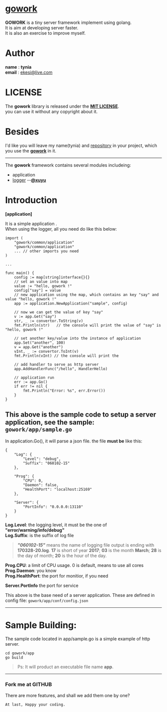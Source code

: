 # [gowork](https://github.com/tynia/gowork.git)
**GOWORK** is a tiny server framework implement using golang.  
It is aim at developing server faster.  
It is also an exercise to improve myself.  

# Author
**name**  : **tynia**  
**email** : [ekesi@live.com](ekesi@live.com)

# LICENSE
The **gowork** library is released under the [**MIT LICENSE**](http://opensource.org/licenses/mit-license.php).  
you can use it without any copyright about it.  

# Besides
I'd like you will leave my name(tynia) and [repository](https://github.com/tynia/gowork) in your project, which you use the [**gowork**](https://github.com/tynia/gowork) in it.  

---
The **gowork** framework contains several modules includeing:
- application 
- [logger](https://github.com/xuyu/logging)   --[**@xuyu**](https://github.com/xuyu) 

# Introduction
**[application]** 

It is a simple application .  
When using the logger, all you need do like this below:
```
import (
    "gowork/common/application"
    "gowork/common/application"
    ... // other imports you need
)

...

func main() {
    config := map[string]interface{}{}
    // set an value into map
    value := "hello, gowork !"
    config["say"] = value
    // new application using the map, which contains an key "say" and value "hello, gowork !"
    app := application.NewApplication("sample", config)

    // now we can get the value of key "say"
    v := app.Get("say")
    str, _ := convertor.ToString(v) 
    fmt.Println(str)   // the console will print the value of "say" is "hello, gowork !"

    // set another key/value into the instance of application
    app.Set("another", 100)
    v = app.Get("another")
    vInt, _ := convertor.ToInt(v)
    fmt.Println(vInt) // the console will print the

    // add handler to serve as http server
    app.AddHandlerFunc("/hello", HandlerHello)

    // application run
    err := app.Go()
    if err != nil {
	    fmt.Println("Error: %s", err.Error())
    }
}
``` 
This above is the sample code to setup a server application, see the sample: ```gowork/app/sample.go```  
---
In application.Go(), it will parse a json file. the file **must be** like this: 
```
{
	"Log": {
		"Level": "debug",
		"Suffix": "060102-15"
	},
	
	"Prog": {
		"CPU": 0,
		"Daemon": false,
		"HealthPort": "localhost:25169"
	},
	
	"Server": {
		"PortInfo": "0.0.0.0:13110"
	}
}
```
**Log.Level**: the logging level, it must be the one of **"error/warning/info/debug"**  
**Log.Suffix**: is the suffix of log file  
> ***"060102-15"*** means the name of logging file output is ending with **170328-20.log**.
**17** is short of year **2017**;
**03** is the month **March**;
**28** is the day of month;
**20** is the hour of the day. 

**Prog.CPU**: a limit of CPU usage. 0 is default, means to use all cores  
**Prog.Daemon**: you know  
**Prog.HealthPort**: the port for monitior, if you need  

**Server.PortInfo** the port for service 

This above is the base need of a server application. These are defined in config file: ```gowork/app/conf/config.json```

---
# Sample Building:
The sample code located in app/sample.go is a simple example of http server.

```
cd gowork/app
go build
```

> Ps: It will product an executable file name **app**.
   
---------------------------
### Fork me at GITHUB
There are more features, and shall we add them one by one?

```At last, Happy your coding.```